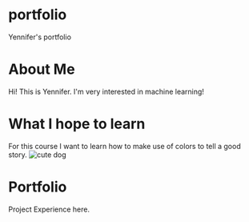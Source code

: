 # portfolio
Yennifer's portfolio

# About Me
Hi! This is Yennifer. I'm very interested in machine learning!

# What I hope to learn
For this course I want to learn how to make use of colors to tell a good story.
![cute dog]([https://www.google.com/imgres?imgurl=https%3A%2F%2Fimagesvc.meredithcorp.io%2Fv3%2Fmm%2Fimage%3Fq%3D60%26c%3Dsc%26poi%3D%255B900%252C533%255D%26w%3D2000%26h%3D1333%26url%3Dhttps%253A%252F%252Fstatic.onecms.io%252Fwp-content%252Fuploads%252Fsites%252F47%252F2021%252F03%252F12%252Fpomeranian-white-puppy-921029690-2000.jpg&imgrefurl=https%3A%2F%2Fwww.dailypaws.com%2Fliving-with-pets%2Fpet-compatibility%2Fcutest-puppies&tbnid=WYh-mjNyMc4krM&vet=12ahUKEwiVg9_a84v7AhUcsHIEHaAID_cQMygIegUIARCuAg..i&docid=iF2K1Ri4gRmaKM&w=2000&h=1333&q=cute%20dog&ved=2ahUKEwiVg9_a84v7AhUcsHIEHaAID_cQMygIegUIARCuAg](https://www.google.com/search?q=cute+dog&tbm=isch&ved=2ahUKEwj7o5DP84v7AhUAvHIEHU7oD6oQ2-cCegQIABAA&oq=cute+dog&gs_lcp=CgNpbWcQAzIFCAAQgAQyBQgAEIAEMgUIABCABDIFCAAQgAQyBQgAEIAEMgUIABCABDIFCAAQgAQyBQgAEIAEMgUIABCABDIFCAAQgAQ6BAgjECc6BwgAEIAEEBM6CAgAEAcQHhATUNsHWN8PYIURaAFwAHgAgAFUiAHlA5IBATeYAQCgAQGqAQtnd3Mtd2l6LWltZ8ABAQ&sclient=img&ei=DIBgY_vtM4D4ytMPztC_0Ao&bih=790&biw=1625#imgrc=WYh-mjNyMc4krM))

# Portfolio
Project Experience here.
